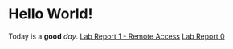 # Hello World!
Today is a **good** _day_. 
[Lab Report 1 - Remote Access](https://alien-invader.github.io/cse15l-lab-reports/lab-report-1-week-1.html)
[Lab Report 0](https://alien-invader.github.io/cse15l-lab-reports/lab-report-1-week-0.html)